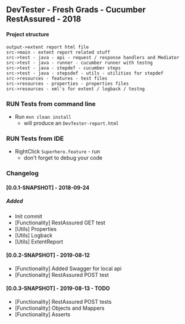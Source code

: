 ## DevTester - Fresh Grads - Cucumber RestAssured - 2018

#### Project structure

````
output->extent report html file
src->main - extent report related stuff
src->test - java - api - request / response handlers and Mediator
src->test - java - runner - cucumber runner with testng
src->test - java - stepdef - cucumber steps
src->test - java - stepsdef - utils - utilities for stepdef
src->resources - features - test files
src->resources - properties - properties files
src->resources - xml's for extent / logback / testng
````

### RUN Tests from command line
* Run `mvn clean install`
    - will produce an `DevTester-report.html`
    
### RUN Tests from IDE
* RightClick `Superhero.feature` - run
    - don't forget to debug your code

### Changelog

#### [0.0.1-SNAPSHOT] - 2018-09-24
##### Added
- Init commit
- [Functionality] RestAssured GET test
- [Utils] Properties
- [Utils] Logback
- [Utils] ExtentReport

#### [0.0.2-SNAPSHOT] - 2019-08-12
- [Functionality] Added Swagger for local api
- [Functionality] RestAssured POST test


#### [0.0.3-SNAPSHOT] - 2019-08-13 - TODO
- [Functionality] RestAssured POST tests
- [Functionality] Objects and Mappers
- [Functionality] Asserts